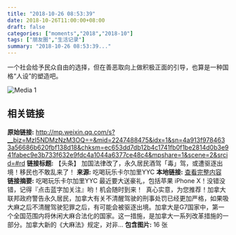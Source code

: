 ```yaml
---
title: "2018-10-26 08:53:39"
date: 2018-10-26T11:00:00+08:00
draft: false
categories: ["moments","2018","2018-10"]
tags: ["朋友圈","生活记录"]
summary: "2018-10-26 08:53:39..."
---
```


一个社会给予民众自由的选择，但在善恶取向上做积极正面的引导，也算是一种国格“人设”的塑造吧。

![Media 1](/Moments/photos/2018-10-26/201810260853390.jpg)

## 相关链接

**原始链接:** http://mp.weixin.qq.com/s?__biz=MzI5NDMzNzM3OQ==&mid=2247488475&idx=1&sn=4a913f9784633a56686b620fbf138d18&chksm=ec653dd7db12b4c1741fb0f1be2814d0b3e941fabec9e3b733f632e9fdc4a1044a6377ce48c4&mpshare=1&scene=2&srcid=#rd
**链接标题:** 【头条】 加国法律改了，永久居民酒驾「毒」驾，或遭驱逐出境！移民也不敢乱来了！
**来源:** 吃喝玩乐卡尔加里YYC
**本地链接:** [查看完整内容](/link_content/2018/10/2018-10-26-1/link_content/)
**链接摘要:** 吃喝玩乐卡尔加里YYC 最近要大送豪礼，包括苹果 iPhone X！没错没错，记得『点击蓝字加关注』哟！机会随时到来！  真心实意，为您推荐！加拿大联邦政府警告永久居民，加拿大有关不清醒驾驶的刑事处罚已经更加严格，如果吸大麻之后不清醒驾驶犯罪之后，有可能会被驱逐出境。加拿大是G7国家中，第一个全国范围内将休闲大麻合法化的国家。这一措施，是加拿大一系列改革措施的一部分。加拿大新的《大麻法》规定，对非...
**包含图片:** 16 张

